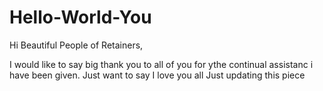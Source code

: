 # Hello-World-You
Hi Beautiful People of Retainers,

I would like to say big thank you to all of you for ythe continual assistanc i have been given.
Just want to say I love you all
Just updating this piece
